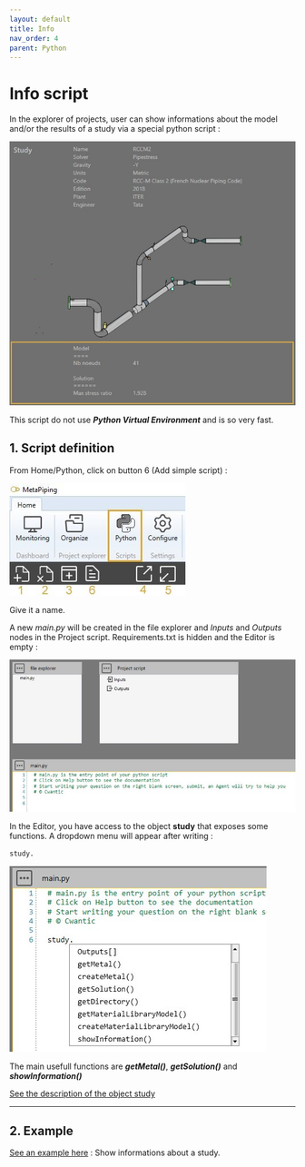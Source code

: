 ```yaml
---
layout: default
title: Info
nav_order: 4
parent: Python
---
```


# Info script

In the explorer of projects, user can show informations about the model and/or the results of a study via a special python script :

![Image](../Images/Explorer7.jpg)

This script do not use ***Python Virtual Environment*** and is so very fast.

## 1. Script definition

From Home/Python, click on button 6 (Add simple script) :

![Image](../Images/PythonMenu.jpg)

Give it a name.

A new *main.py* will be created in the file explorer and *Inputs* and *Outputs* nodes in the Project script. Requirements.txt is hidden and the Editor is empty :

![Image](../Images/PythonInfo1.jpg)

In the Editor, you have access to the object **study** that exposes some functions. A dropdown menu will appear after writing :

```python
study.
```

![Image](../Images/PythonStudy4.jpg)

The main usefull functions are ***getMetal()***, ***getSolution()*** and  ***showInformation()***

[See the description of the object study](https://documentation.metapiping.com/Python/Classes/study.html)

---

## 2. Example

[See an example here](https://documentation.metapiping.com/Python/Samples/info.html) : Show informations about a study.
